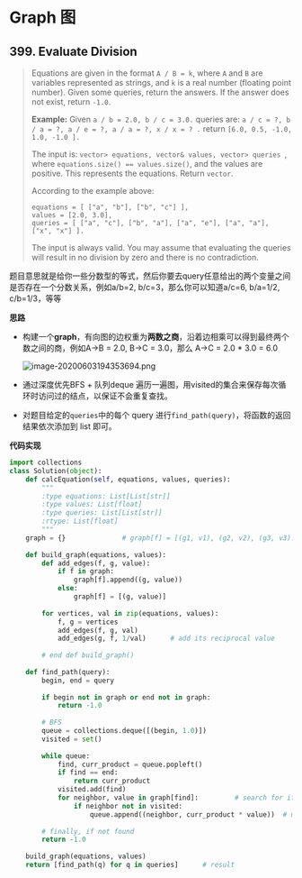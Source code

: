 # Graph 图

## 399. Evaluate Division

> Equations are given in the format `A / B = k`, where `A` and `B` are variables represented as strings, and `k` is a real number (floating point number). Given some queries, return the answers. If the answer does not exist, return `-1.0`.
>
> **Example:**
> Given `a / b = 2.0, b / c = 3.0.`
> queries are: `a / c = ?, b / a = ?, a / e = ?, a / a = ?, x / x = ? .`
> return `[6.0, 0.5, -1.0, 1.0, -1.0 ].`
>
> The input is: `vector> equations, vector& values, vector> queries `, where `equations.size() == values.size()`, and the values are positive. This represents the equations. Return `vector`.
>
> According to the example above:
>
> ```
> equations = [ ["a", "b"], ["b", "c"] ],
> values = [2.0, 3.0],
> queries = [ ["a", "c"], ["b", "a"], ["a", "e"], ["a", "a"], ["x", "x"] ]. 
> ```
>
>  
>
> The input is always valid. You may assume that evaluating the queries will result in no division by zero and there is no contradiction.

题目意思就是给你一些分数型的等式，然后你要去query任意给出的两个变量之间是否存在一个分数关系，例如a/b=2, b/c=3，那么你可以知道a/c=6, b/a=1/2, c/b=1/3，等等

**思路**

- 构建一个**graph**，有向图的边权重为**两数之商**，沿着边相乘可以得到最终两个数之间的商，例如A->B = 2.0, B->C = 3.0，那么 A->C = 2.0 * 3.0 = 6.0

  ![image-20200603194353694.png](https://github.com/LLancelot/LeetCode/blob/work/images/image-20200603194353694.png?raw=true)

- 通过深度优先BFS + 队列deque 遍历一遍图，用visited的集合来保存每次循环时访问过的结点，以保证不会重复查找。

- 对题目给定的```queries```中的每个 query 进行```find_path(query)```，将函数的返回结果依次添加到 list 即可。

**代码实现**

```python
import collections
class Solution(object):
    def calcEquation(self, equations, values, queries):
        """
        :type equations: List[List[str]]
        :type values: List[float]
        :type queries: List[List[str]]
        :rtype: List[float]
        """
    graph = {}              # graph[f] = [(g1, v1), (g2, v2), (g3, v3)...]
    
    def build_graph(equations, values):
        def add_edges(f, g, value):
            if f in graph:
                graph[f].append((g, value))
            else:
                graph[f] = [(g, value)]
        
        for vertices, val in zip(equations, values):
            f, g = vertices
            add_edges(f, g, val)
            add_edges(g, f, 1/val)      # add its reciprocal value
            
        # end def build_graph()
    
    def find_path(query):
        begin, end = query
        
        if begin not in graph or end not in graph:
            return -1.0
        
        # BFS 
        queue = collections.deque([(begin, 1.0)])
        visited = set()
        
        while queue:
            find, curr_product = queue.popleft()
            if find == end:
                return curr_product
            visited.add(find)
            for neighbor, value in graph[find]:         # search for its neighbors
                if neighbor not in visited:
                    queue.append((neighbor, curr_product * value))	# multiply 
        
        # finally, if not found
        return -1.0
        
    build_graph(equations, values)
    return [find_path(q) for q in queries]		# result
```